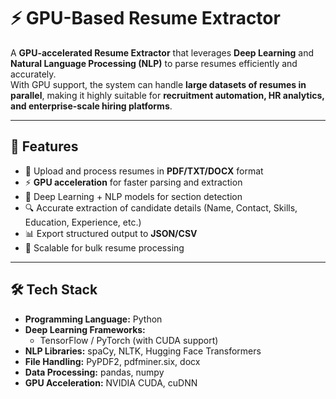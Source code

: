 # ⚡ GPU-Based Resume Extractor  

A **GPU-accelerated Resume Extractor** that leverages **Deep Learning** and **Natural Language Processing (NLP)** to parse resumes efficiently and accurately.  
With GPU support, the system can handle **large datasets of resumes in parallel**, making it highly suitable for **recruitment automation, HR analytics, and enterprise-scale hiring platforms**.  

---

## 🚀 Features  
- 📂 Upload and process resumes in **PDF/TXT/DOCX** format  
- ⚡ **GPU acceleration** for faster parsing and extraction  
- 🤖 Deep Learning + NLP models for section detection  
- 🔍 Accurate extraction of candidate details (Name, Contact, Skills, Education, Experience, etc.)  
- 📊 Export structured output to **JSON/CSV**  
- 🔄 Scalable for bulk resume processing  

---

## 🛠️ Tech Stack  
- **Programming Language:** Python  
- **Deep Learning Frameworks:**  
  - TensorFlow / PyTorch (with CUDA support)  
- **NLP Libraries:** spaCy, NLTK, Hugging Face Transformers  
- **File Handling:** PyPDF2, pdfminer.six, docx  
- **Data Processing:** pandas, numpy  
- **GPU Acceleration:** NVIDIA CUDA, cuDNN  


